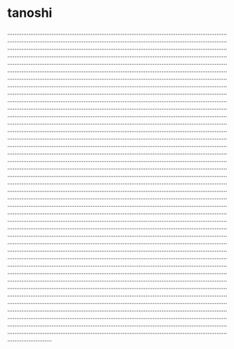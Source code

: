 # tanoshi
.....................................................................................................................................................................................................................................................................................................................................................................................................................................................................................................................................................................................................................................................................................................................................................................................................................................................................................................................................................................................................................................................................................................................................................................................................................................................................................................................................................................................................................................................................................................................................................................................................................................................................................................................................................................................................................................................................................................................................................................................................................................................................................................................................................................................................................................................................................................................................................................................................................................................................................................................................................................................................................................................................................................................................................................................................................................................................................................................................................................................................................................................................................................................................................................................................................................................................................................................................................................................................................................................................................................................................................................................................................................................................................................................................................................................................................................................................................................................................................................................................................................................................................................................................................................................................................................................................................................................................................................................................................................................................................................................................................................................................................................................................................................................................................................................................................................................................................................................................................................................................................................................................................................................................................................................................................................................................................................................